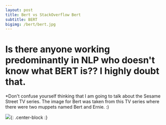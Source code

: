 ```yaml
---
layout: post
title: Bert vs StackOverflow Bert
subtitle: BERT
bigimg: /bert/bert.jpg
---
```

# Is there anyone working predominantly in NLP who doesn't know what BERT is?? I highly doubt that.

*Don't confuse yourself thinking that I am going to talk about the Sesame Street TV series. The image for Bert was taken from this TV series where there were two muppets named Bert and Ernie. :)



<img src="/bert/sesame.jpeg">{: .center-block :}
